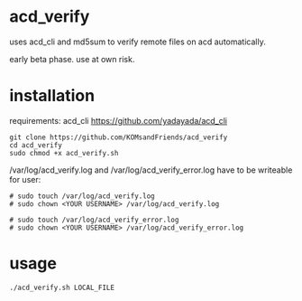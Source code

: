 # acd_verify
uses acd_cli and md5sum to verify remote files on acd automatically.

early beta phase. use at own risk.

# installation
requirements: acd_cli https://github.com/yadayada/acd_cli
```
git clone https://github.com/KOMsandFriends/acd_verify
cd acd_verify
sudo chmod +x acd_verify.sh
```

/var/log/acd_verify.log and /var/log/acd_verify_error.log have to be writeable for user:
```
# sudo touch /var/log/acd_verify.log
# sudo chown <YOUR USERNAME> /var/log/acd_verify.log

# sudo touch /var/log/acd_verify_error.log
# sudo chown <YOUR USERNAME> /var/log/acd_verify_error.log
```

# usage
`./acd_verify.sh LOCAL_FILE`
